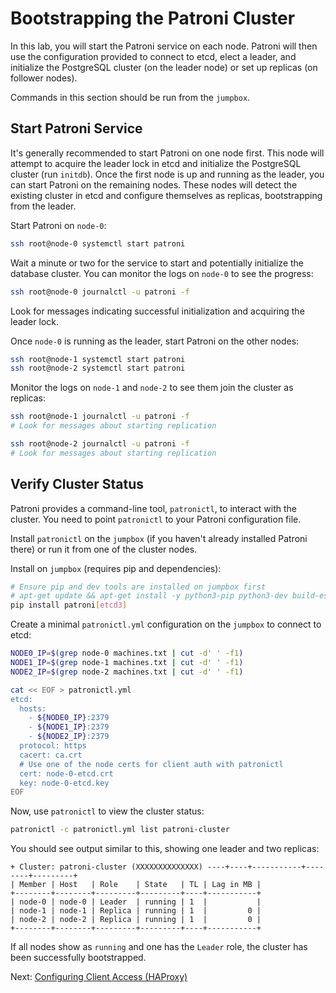 # Bootstrapping the Patroni Cluster

In this lab, you will start the Patroni service on each node. Patroni will then use the configuration provided to connect to etcd, elect a leader, and initialize the PostgreSQL cluster (on the leader node) or set up replicas (on follower nodes).

Commands in this section should be run from the `jumpbox`.

## Start Patroni Service

It's generally recommended to start Patroni on one node first. This node will attempt to acquire the leader lock in etcd and initialize the PostgreSQL cluster (run `initdb`). Once the first node is up and running as the leader, you can start Patroni on the remaining nodes. These nodes will detect the existing cluster in etcd and configure themselves as replicas, bootstrapping from the leader.

Start Patroni on `node-0`:

```bash
ssh root@node-0 systemctl start patroni
```

Wait a minute or two for the service to start and potentially initialize the database cluster. You can monitor the logs on `node-0` to see the progress:

```bash
ssh root@node-0 journalctl -u patroni -f
```

Look for messages indicating successful initialization and acquiring the leader lock.

Once `node-0` is running as the leader, start Patroni on the other nodes:

```bash
ssh root@node-1 systemctl start patroni
ssh root@node-2 systemctl start patroni
```

Monitor the logs on `node-1` and `node-2` to see them join the cluster as replicas:

```bash
ssh root@node-1 journalctl -u patroni -f
# Look for messages about starting replication
```

```bash
ssh root@node-2 journalctl -u patroni -f
# Look for messages about starting replication
```

## Verify Cluster Status

Patroni provides a command-line tool, `patronictl`, to interact with the cluster. You need to point `patronictl` to your Patroni configuration file.

Install `patronictl` on the `jumpbox` (if you haven't already installed Patroni there) or run it from one of the cluster nodes.

Install on `jumpbox` (requires pip and dependencies):
```bash
# Ensure pip and dev tools are installed on jumpbox first
# apt-get update && apt-get install -y python3-pip python3-dev build-essential libpq-dev
pip install patroni[etcd3]
```

Create a minimal `patronictl.yml` configuration on the `jumpbox` to connect to etcd:

```bash
NODE0_IP=$(grep node-0 machines.txt | cut -d' ' -f1)
NODE1_IP=$(grep node-1 machines.txt | cut -d' ' -f1)
NODE2_IP=$(grep node-2 machines.txt | cut -d' ' -f1)

cat << EOF > patronictl.yml
etcd:
  hosts:
    - ${NODE0_IP}:2379
    - ${NODE1_IP}:2379
    - ${NODE2_IP}:2379
  protocol: https
  cacert: ca.crt
  # Use one of the node certs for client auth with patronictl
  cert: node-0-etcd.crt
  key: node-0-etcd.key
EOF
```

Now, use `patronictl` to view the cluster status:

```bash
patronictl -c patronictl.yml list patroni-cluster
```

You should see output similar to this, showing one leader and two replicas:

```text
+ Cluster: patroni-cluster (XXXXXXXXXXXXXX) ----+----+-----------+--------+---------+
| Member | Host   | Role    | State   | TL | Lag in MB |
+--------+--------+---------+---------+----+-----------+
| node-0 | node-0 | Leader  | running | 1  |           |
| node-1 | node-1 | Replica | running | 1  |         0 |
| node-2 | node-2 | Replica | running | 1  |         0 |
+--------+--------+---------+---------+----+-----------+
```

If all nodes show as `running` and one has the `Leader` role, the cluster has been successfully bootstrapped.

Next: [Configuring Client Access (HAProxy)](08-configuring-client-access.md)
